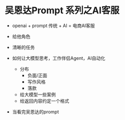  # 吴恩达Prompt 系列之AI客服

 - openai + prompt
   传统 + AI = 电商AI客服

 - 给他角色
 - 清晰的任务
 - 如何让大模型思考，工作伴侣Agent，AI自动化
   - 分布
     - 负面/正面
     - 写作风格
     - 落款
   - 给大模型一些案例
   - 给返回内容约定一个格式

 - 当看完吴恩达的prompt 